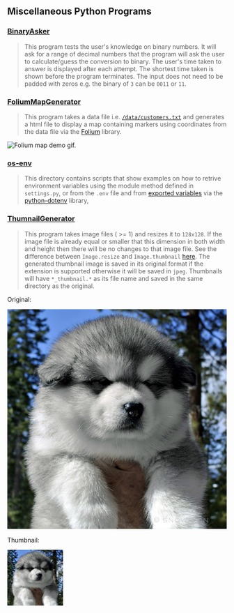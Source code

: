 ## Miscellaneous Python Programs

### [BinaryAsker](misc/BinaryAsker/BinaryAsker.py)
> This program tests the user's knowledge on binary numbers. It will ask for a range of decimal numbers that the program will ask the user to calculate/guess the conversion to binary.
> The user's time taken to answer is displayed after each attempt. The shortest time taken is shown before the program terminates.
> The input does not need to be padded with zeros e.g. the binary of `3` can be `0011` or `11`.

### [FoliumMapGenerator](misc/FoliumMapGenerator/FMG.py)

> This program takes a data file i.e. [`/data/customers.txt`](/FoliumMapGenerator/data/customers.txt) and generates a html file to display a map containing markers using coordinates from the data file via the [Folium](https://python-visualization.github.io/folium/) library.

![Folium map demo gif.](/misc/img/folium-map-demo.gif)

### [os-env](misc/os-env/get-env-vars.py)

> This directory contains scripts that show examples on how to retrive environment variables using the module method defined in `settings.py`, or from the `.env` file and from [exported variables](https://www.digitalocean.com/community/tutorials/how-to-read-and-set-environmental-and-shell-variables-on-a-linux-vps) via the [python-dotenv](https://github.com/theskumar/python-dotenv) library,


### [ThumnailGenerator](misc/ThumbnailGenerator.py)

> This program takes image files ( >= 1) and resizes it to `128x128`. If the image file is already equal or smaller that this dimension in both width and height then there will be no changes to that image file. See the difference between `Image.resize` and `Image.thumbnail` [here](https://stackoverflow.com/questions/29367990/what-is-the-difference-between-image-resize-and-image-thumbnail-in-pillow-python). The generated thumbnail image is saved in its original format if the extension is supported otherwise it will be saved in `jpeg`. Thumbnails will have `*_thumbnail.*` as its file name and saved in the same directory as the original.

Original:

![Puppy image.](/misc/img/puppy.jpg)

Thumbnail:

![Puppy thumbnail.](/misc/img/puppy_thumbnail.jpeg)